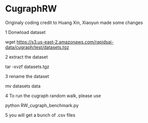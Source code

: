 # CugraphRW
Originaly coding credit to Huang Xin, Xiaoyun made some changes

1 Donwload dataset

wget https://s3.us-east-2.amazonaws.com/rapidsai-data/cugraph/test/datasets.tgz

2 extract the dataset

tar -xvzf datasets.tgz

3 rename the dataset

mv datasets data

4 To run the cugraph random walk, please use

python RW_cugraph_benchmark.py

5 you will get a bunch of .csv files

